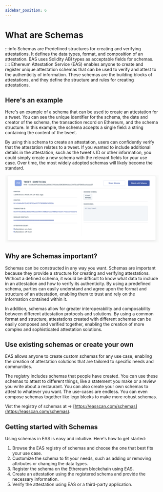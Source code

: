 ```yaml
---
sidebar_position: 6
---
```

# What are Schemas
:::info Schemas are
Predefined structures for creating and verifying attestations. It defines the data types, format, and composition of an attestation. EAS uses Solidity ABI types as acceptable fields for schemas.
::::
Ethereum Attestation Service (EAS) enables anyone to create and register unique attestation schemas that can be used to verify and attest to the authenticity of information. These schemas are the building blocks of attestations, and they define the structure and rules for creating attestations.

## Here's an example
Here's an example of a schema that can be used to create an attestation for a tweet. You can see the unique identifier for the schema, the date and creator of the schema, the transaction record on Ethereum, and the schema structure. In this example, the schema accepts a single field: a string containing the content of the tweet.

By using this schema to create an attestation, users can confidently verify that the attestation relates to a tweet. If you wanted to include additional details in the attestation, such as the tweet's ID or other information, you could simply create a new schema with the relevant fields for your use case. Over time, the most widely adopted schemas will likely become the standard.

![#33 - Make A Statement](./img/tweet-something-schema.png)

## Why are Schemas important?
Schemas can be constructed in any way you want. Schemas are important because they provide a structure for creating and verifying attestations. Without a defined schema, it would be difficult to know what data to include in an attestation and how to verify its authenticity. By using a predefined schema, parties can easily understand and agree upon the format and structure of an attestation, enabling them to trust and rely on the information contained within it.

In addition, schemas allow for greater interoperability and composability between different attestation protocols and solutions. By using a common format and structure, attestations created with different schemas can be easily composed and verified together, enabling the creation of more complex and sophisticated attestation solutions.

## Use existing schemas or create your own
EAS allows anyone to create custom schemas for any use case, enabling the creation of attestation solutions that are tailored to specific needs and communities. 

The registry includes schemas that people have created. You can use these schemas to attest to different things, like a statement you make or a review you write about a restaurant. You can also create your own schemas to attest to whatever you want. The use-cases are endless. You can even compose schemas together like lego blocks to make more robust schemas. 

Vist the registry of schemas at => [https://easscan.com/schemas](https://easscan.com/schemas).

## Getting started with Schemas
Using schemas in EAS is easy and intuitive. Here's how to get started:

1. Browse the EAS registry of schemas and choose the one that best fits your use case.
2. Customize the schema to fit your needs, such as adding or removing attributes or changing the data types.
3. Register the schema on the Ethereum blockchain using EAS.
4. Create an attestation using the registered schema and provide the necessary information.
5. Verify the attestation using EAS or a third-party application.
